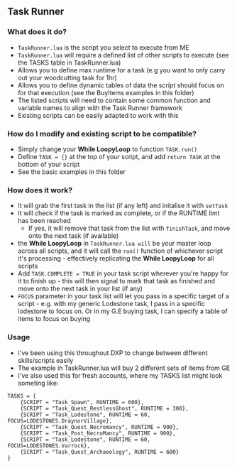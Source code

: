 ## Task Runner

### What does it do?
* `TaskRunner.lua` is the script you select to execute from ME
* `TaskRunner.lua` will require a defined list of other scripts to execute (see the TASKS table in TaskRunner.lua)
* Allows you to define max runtime for a task (e.g you want to only carry out your woodcutting task for 1hr)
* Allows you to define dynamic tables of data the script should focus on for that execution (see the BuyItems examples in this folder)
* The listed scripts will need to contain some common function and variable names to align with the Task Runner framework
* Existing scripts can be easily adapted to work with this

### How do I modify and existing script to be compatible?

* Simply change your **While LoopyLoop** to function `TASK.run()`
* Define `TASK = {}` at the top of your script, and add `return TASK` at the bottom of your script
* See the basic examples in this folder

### How does it work?
* It will grab the first task in the list (if any left) and initalise it with `setTask`
* It will check if the task is marked as complete, or if the RUNTIME limt has been reached
    * If yes, it will remove that task from the list with `finishTask`, and move onto the next task (if available)
* the **While LoopyLoop** in `TaskRunner.lua will` be your master loop across all scripts, and it will call the `run()` function of whichever script it's processing - effectively replicating the **While LoopyLoop** for all scripts
* Add `TASK.COMPLETE = TRUE` in your task script wherever you're happy for it to finish up - this will then signal to mark that task as finished and move onto the next task in your list (if any)
* `FOCUS` parameter in your task list will let you pass in a specific target of a script - e.g. with my generic Lodestone task, I pass in a specific lodestone to focus on. Or in my G.E buying task, I can specify a table of items to focus on buying


### Usage
* I've been using this throughout DXP to change between different skills/scripts easily
* The example in TaskRunner.lua will buy 2 different sets of items from GE
* I've also used this for fresh accounts, where my TASKS list might look someting like:
```
TASKS = {
    {SCRIPT = "Task_Spawn", RUNTIME = 600},
    {SCRIPT = "Task_Quest_RestlessGhost", RUNTIME = 300},
    {SCRIPT = "Task_Lodestone", RUNTIME = 60, FOCUS=LODESTONES.DraynorVillage},
    {SCRIPT = "Task_Quest_Necromancy", RUNTIME = 900},
    {SCRIPT = "Task_Post_NecroMancy", RUNTIME = 900},
    {SCRIPT = "Task_Lodestone", RUNTIME = 60, FOCUS=LODESTONES.Varrock},
    {SCRIPT = "Task_Quest_Archaeology", RUNTIME = 600}
}
```
